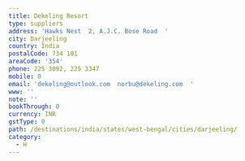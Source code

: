 ```yaml
---
title: Dekeling Resort
type: suppliers
address: 'Hawks Nest  2, A.J.C. Bose Road  '
city: Darjeeling
country: India
postalCode: 734 101
areaCode: '354'
phone: 225 3092, 225 3347
mobile: 0
email: 'dekeling@outlook.com  norbu@dekeling.com  '
www: ''
note: ''
bookThrough: 0
currency: INR
gstType: 0
path: /destinations/india/states/west-bengal/cities/darjeeling/
category:
  - H
---
```


